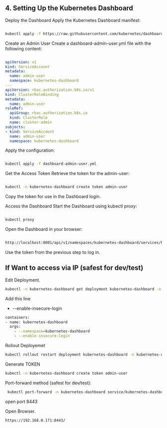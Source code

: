 ## 4. Setting Up the Kubernetes Dashboard
Deploy the Dashboard
Apply the Kubernetes Dashboard manifest:
```bash

kubectl apply -f https://raw.githubusercontent.com/kubernetes/dashboard/v2.7.0/aio/deploy/recommended.yaml
```
Create an Admin User
Create a dashboard-admin-user.yml file with the following content:

```yaml

apiVersion: v1
kind: ServiceAccount
metadata:
  name: admin-user
  namespace: kubernetes-dashboard
---
apiVersion: rbac.authorization.k8s.io/v1
kind: ClusterRoleBinding
metadata:
  name: admin-user
roleRef:
  apiGroup: rbac.authorization.k8s.io
  kind: ClusterRole
  name: cluster-admin
subjects:
- kind: ServiceAccount
  name: admin-user
  namespace: kubernetes-dashboard
```
Apply the configuration:

```bash

kubectl apply -f dashboard-admin-user.yml
```

Get the Access Token
Retrieve the token for the admin-user:

```bash

kubectl -n kubernetes-dashboard create token admin-user
```
Copy the token for use in the Dashboard login.

Access the Dashboard
Start the Dashboard using kubectl proxy:

```bash

kubectl proxy
```
Open the Dashboard in your browser:

```bash

http://localhost:8001/api/v1/namespaces/kubernetes-dashboard/services/https:kubernetes-dashboard:/proxy/
```
Use the token from the previous step to log in.

## If Want to access via IP (safest for dev/test)
Edit Deployment.
```bash
kubectl -n kubernetes-dashboard get deployment kubernetes-dashboard -o yaml | grep -A10 args:
```

Add this line
- --enable-insecure-login
```bash
containers:
- name: kubernetes-dashboard
  args:
    - --namespace=kubernetes-dashboard
    - --enable-insecure-login
```
Rollout Deployemet
```bash
kubectl rollout restart deployment kubernetes-dashboard -n kubernetes-dashboard
```
Generate TOKEN
```bash
kubectl -n kubernetes-dashboard create token admin-user
```
Port-forward method (safest for dev/test):
```bash
 kubectl port-forward -n kubernetes-dashboard service/kubernetes-dashboard 8443:443 --address='192.168.0.171'
```
open port 8443 

Open Browser.
```bash
https://192.168.0.171:8443/
```


